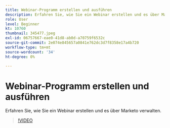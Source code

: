 ```yaml
---
title: Webinar-Programm erstellen und ausführen
description: Erfahren Sie, wie Sie ein Webinar erstellen und es über Marketo verwalten.
role: User
level: Beginner
kt: 10760
thumbnail: 345477.jpeg
exl-id: 06757667-eae0-41d8-ab0d-a70759f6532c
source-git-commit: 2e074e845657a0841e762dc3d7f8358e17a4b720
workflow-type: tm+mt
source-wordcount: '34'
ht-degree: 0%

---
```


# Webinar-Programm erstellen und ausführen

Erfahren Sie, wie Sie ein Webinar erstellen und es über Marketo verwalten.

>[!VIDEO](https://video.tv.adobe.com/v/345477/?quality=12&learn=on)
